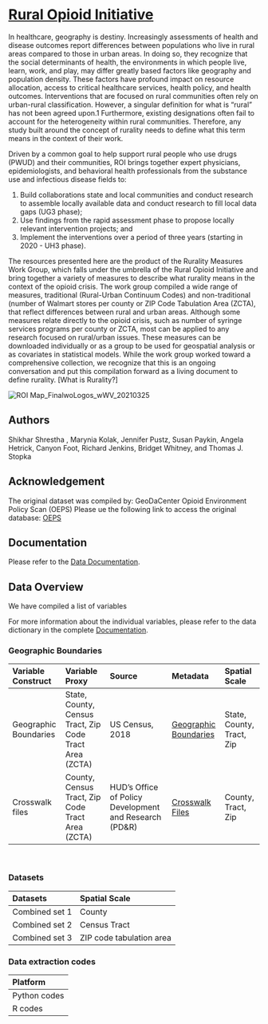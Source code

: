 
# [Rural Opioid Initiative](http://ruralopioidinitiative.org/)
In healthcare, geography is destiny. Increasingly assessments of health and disease outcomes report differences between populations who live in rural areas compared to those in urban areas. In doing so, they recognize that the social determinants of health, the environments in which people live, learn, work, and play, may differ greatly based factors like geography and population density. These factors have profound impact on resource allocation, access to critical healthcare services, health policy, and health outcomes. Interventions that are focused on rural communities often rely on urban-rural classification. However, a singular definition for what is “rural” has not been agreed upon.1 Furthermore, existing designations often fail to account for the heterogeneity within rural communities. Therefore, any study built around the concept of rurality needs to define what this term means in the context of their work. 

Driven by a common goal to help support rural people who use drugs (PWUD) and their communities, ROI brings together expert physicians, epidemiologists, and behavioral health professionals from the substance use and infectious disease fields to:

1. Build collaborations state and local communities and conduct research to assemble locally available data and conduct research to fill local data gaps (UG3 phase);
2. Use findings from the rapid assessment phase to propose locally relevant intervention projects; and
3. Implement the interventions over a period of three years (starting in 2020 - UH3 phase).

The resources presented here are the product of the Rurality Measures Work Group, which falls under the umbrella of the Rural Opioid Initiative and bring together a variety of measures to describe what rurality means in the context of the opioid crisis. The work group compiled a wide range of measures, traditional (Rural-Urban Continuum Codes) and non-traditional (number of Walmart stores per county or ZIP Code Tabulation Area (ZCTA), that reflect differences between rural and urban areas. Although some measures relate directly to the opioid crisis, such as number of syringe services programs per county or ZCTA, most can be applied to any research focused on rural/urban issues. These measures can be downloaded individually or as a group to be used for geospatial analysis or as covariates in statistical models. While the work group worked toward a comprehensive collection, we recognize that this is an ongoing conversation and put this compilation forward as a living document to define rurality. [What is Rurality?]

![ROI Map_FinalwoLogos_wWV_20210325](https://user-images.githubusercontent.com/87339076/130512661-8065da9b-4e4b-4887-bb66-fdc1c268e772.png)

## Authors
Shikhar Shrestha , Marynia Kolak, Jennifer Pustz, Susan Paykin, Angela Hetrick, Canyon Foot, Richard Jenkins, Bridget Whitney, and Thomas J. Stopka

## Acknowledgement
The original dataset was compiled by: 
GeoDaCenter Opioid Environment Policy Scan (OEPS)
Please ue the following link to access the original database: [OEPS](https://github.com/GeoDaCenter/opioid-policy-scan)


## Documentation
Please refer to the [Data Documentation](https://docs.google.com/document/d/18NPWpuUfFTrKll9_ERHzVDmpNCETTzwjJt_FsIvmSrc/edit?usp=sharing). 


## Data Overview

We have compiled a list of variables 

For more information about the individual variables, please refer to the data dictionary in the complete [Documentation](https://docs.google.com/document/d/18NPWpuUfFTrKll9_ERHzVDmpNCETTzwjJt_FsIvmSrc/edit?usp=sharing).

### Geographic Boundaries
| Variable Construct | Variable Proxy | Source | Metadata | Spatial Scale | 
|:------------------ | :------------- | :----- | :------- | :------------ | 
| Geographic Boundaries | State, County, Census Tract, Zip Code Tract Area (ZCTA) | US Census, 2018 | [Geographic Boundaries](data_final/metadata/GeographicBoundaries_2018.md) | State, County, Tract, Zip |
| Crosswalk files | County, Census Tract, Zip Code Tract Area (ZCTA) | HUD’s Office of Policy Development and Research (PD&R) | [Crosswalk Files](data_final/metadata/crosswalk.md) | County, Tract, Zip |


<br>

### Datasets
| Datasets | Spatial Scale |
|:-------- | :------------ |
| Combined set 1 | County |
| Combined set 2 | Census Tract |
| Combined set 3 | ZIP code tabulation area |

### Data extraction codes
| Platform |
| :------- |
| Python codes  |
| R codes |
<br>
